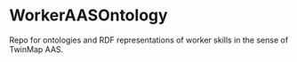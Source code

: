 # WorkerAASOntology
Repo for ontologies and RDF representations of worker skills in the sense of TwinMap AAS.
